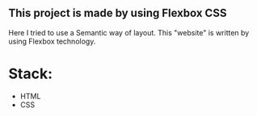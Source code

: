 ## This project is made by using Flexbox CSS

Here I tried to use a Semantic way of layout.
This "website" is written by using Flexbox technology.

# Stack:

- HTML
- CSS
